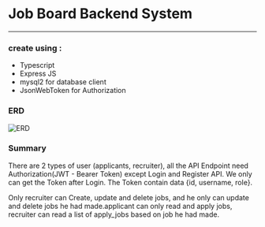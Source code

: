 # Job Board Backend System
------
### **create using** :
- Typescript 
- Express JS 
- mysql2 for database client
- JsonWebToken for Authorization

### ERD
![ERD](https://i.imgur.com/zeIjfjg.png)

### Summary
There are 2 types of user (applicants, recruiter), all the API Endpoint need Authorization(JWT - Bearer Token) except Login and Register API. We only can get the Token after Login. The Token contain data {id, username, role}.

Only recruiter can Create, update and delete jobs, and he only can update and delete jobs he had made.applicant can only read and apply jobs, recruiter can read a list of apply_jobs based on job he had made.
